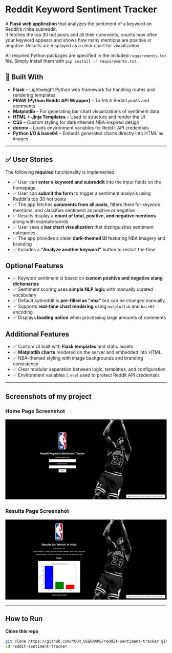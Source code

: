 # Reddit Keyword Sentiment Tracker 

A **Flask web application** that analyzes the sentiment of a keyword on Reddit’s r/nba subreddit.  
It fetches the top 30 hot posts and all their comments, counts how often your keyword appears and shows how many mentions are positive or negative. Results are displayed as a clear chart for visualization.

All required Python packages are specified in the included `requirements.txt` file. Simply install them with `pip install -r requirements.txt`.

## 🔧 Built With

- **Flask** – Lightweight Python web framework for handling routes and rendering templates  
- **PRAW (Python Reddit API Wrapper)** – To fetch Reddit posts and comments  
- **Matplotlib** – For generating bar chart visualizations of sentiment data  
- **HTML + Jinja Templates** – Used to structure and render the UI  
- **CSS** – Custom styling for dark-themed NBA-inspired design  
- **dotenv** – Loads environment variables for Reddit API credentials  
- **Python I/O & base64** – Embeds generated charts directly into HTML as images  

---
## ✅ User Stories

The following **required** functionality is implemented:

- ✅ User can **enter a keyword and subreddit** into the input fields on the homepage  
- ✅ User can **submit the form** to trigger a sentiment analysis using Reddit's top 30 hot posts  
- ✅ The app fetches **comments from all posts**, filters them for keyword mentions, and classifies sentiment as positive or negative  
- ✅ Results display a **count of total, positive, and negative mentions** along with example words  
- ✅ User sees a **bar chart visualization** that distinguishes sentiment categories  
- ✅ The app provides a clean **dark-themed UI** featuring NBA imagery and branding  
- ✅ Includes a **"Analyze another keyword"** button to restart the flow  


## Optional Features

- ✅ Keyword sentiment is based on **custom positive and negative slang dictionaries**  
- ✅ Sentiment scoring uses **simple NLP logic** with manually curated vocabulary  
- ✅ Default subreddit is **pre-filled as "nba"** but can be changed manually  
- ✅ Supports **real-time chart rendering** using `matplotlib` and `base64` encoding  
- ✅ Displays **loading notice** when processing large amounts of comments  


## Additional Features

- ✅ Custom UI built with **Flask templates** and static assets  
- ✅ **Matplotlib charts** rendered on the server and embedded into HTML  
- ✅ NBA-themed styling with image backgrounds and branding consistency  
- ✅ Clear modular separation between logic, templates, and configuration  
- ✅ Environment variables (`.env`) used to protect Reddit API credentials  

---

## Screenshots of my project 

### Home Page Screenshot 
![Home Page](screenshots/home_page.JPG)

### Results Page Screenshot
![Results Page](screenshots/results_page.JPG)

---

## How to Run

**Clone this repo**

```bash
git clone https://github.com/YOUR_USERNAME/reddit-sentiment-tracker.git
cd reddit-sentiment-tracker
